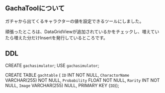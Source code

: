 ## GachaToolについて

ガチャから出てくるキャラクターの値を設定できるツールにしました。

頑張ったところは、DataGridViewが追加されているかをチェックし、増えていたら増えた分だけInsertを発行しているところです。

## DDL

CREATE `gachasimulator`;
USE `gachasimulator`;

CREATE TABLE `gachtable` (
  `ID` INT NOT NULL,
  `CharactorName` VARCHAR(255) NOT NULL,
  `Probability` FLOAT NOT NULL,
  `Rarity` INT NOT NULL,
  `Image` VARCHAR(255) NULL,
  PRIMARY KEY (`ID`));
